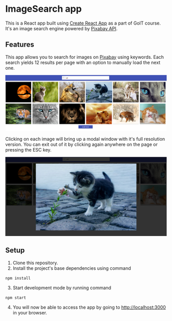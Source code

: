 # ImageSearch app

This is a React app built using
[Create React App](https://github.com/facebook/create-react-app) as a part of
GoIT course. It's an image search engine powered by
[Pixabay API](https://pixabay.com/api/docs/).

## Features

This app allows you to search for images on [Pixabay](https://pixabay.com/)
using keywords. Each search yields 12 results per page with an option to
manually load the next one.

![Application interface](./assets/features-1.png)

Clicking on each image will bring up a modal window with it's full resolution
version. You can exit out of it by clicking again anywhere on the page or
pressing the ESC key.

![Filtering feature](./assets/features-2.png)

## Setup

1. Clone this repository.
2. Install the project's base dependencies using command

```shell
npm install
```

3. Start development mode by running command

```shell
npm start
```

4. You will now be able to access the app by going to
   [http://localhost:3000](http://localhost:3000) in your browser.
